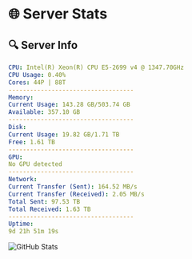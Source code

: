# 🌐 Server Stats
## 🔍 Server Info
```yaml
CPU: Intel(R) Xeon(R) CPU E5-2699 v4 @ 1347.70GHz
CPU Usage: 0.40%
Cores: 44P | 88T
-----------------------------------
Memory:
Current Usage: 143.28 GB/503.74 GB
Available: 357.10 GB
-----------------------------------
Disk:
Current Usage: 19.82 GB/1.71 TB
Free: 1.61 TB
-----------------------------------
GPU:
No GPU detected
-----------------------------------
Network:
Current Transfer (Sent): 164.52 MB/s
Current Transfer (Received): 2.05 MB/s
Total Sent: 97.53 TB
Total Received: 1.63 TB
-----------------------------------
Uptime:
9d 21h 51m 19s
```
![GitHub Stats](https://img.shields.io/badge/Updated-2025-02-17_20:34:37-blue)